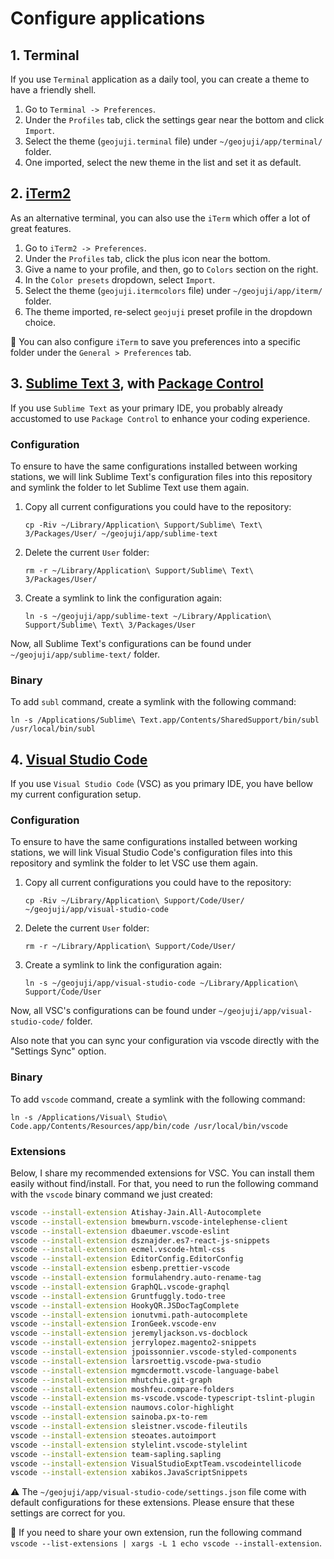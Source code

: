 # Configure applications

## 1. Terminal

If you use `Terminal` application as a daily tool, you can create a theme to have a friendly shell.

1. Go to `Terminal -> Preferences`.
1. Under the `Profiles` tab, click the settings gear near the bottom and click `Import`.
1. Select the theme (`geojuji.terminal` file) under `~/geojuji/app/terminal/` folder.
1. One imported, select the new theme in the list and set it as default.

## 2. [iTerm2](http://www.iterm2.com/index.html)

As an alternative terminal, you can also use the `iTerm` which offer a lot of great features.

1. Go to `iTerm2 -> Preferences`.
1. Under the `Profiles` tab, click the plus icon near the bottom.
1. Give a name to your profile, and then, go to `Colors` section on the right.
1. In the `Color presets` dropdown, select `Import`.
1. Select the theme (`geojuji.itermcolors` file) under `~/geojuji/app/iterm/` folder.
1. The theme imported, re-select `geojuji` preset profile in the dropdown choice.

:memo: You can also configure `iTerm` to save you preferences into a specific folder under the `General > Preferences` tab.

## 3. [Sublime Text 3](https://www.sublimetext.com/), with [Package Control](https://packagecontrol.io/)

If you use `Sublime Text` as your primary IDE, you probably already accustomed to use `Package Control` to enhance your coding experience.

### Configuration

To ensure to have the same configurations installed between working stations, we will link Sublime Text's configuration files into this repository and symlink the folder to let Sublime Text use them again.

1. Copy all current configurations you could have to the repository:

    ```
    cp -Riv ~/Library/Application\ Support/Sublime\ Text\ 3/Packages/User/ ~/geojuji/app/sublime-text
    ```

1. Delete the current `User` folder:

    ```
    rm -r ~/Library/Application\ Support/Sublime\ Text\ 3/Packages/User/
    ```

1. Create a symlink to link the configuration again:

    ```
    ln -s ~/geojuji/app/sublime-text ~/Library/Application\ Support/Sublime\ Text\ 3/Packages/User
    ```

Now, all Sublime Text's configurations can be found under `~/geojuji/app/sublime-text/` folder.

### Binary

To add `subl` command, create a symlink with the following command:

```
ln -s /Applications/Sublime\ Text.app/Contents/SharedSupport/bin/subl /usr/local/bin/subl
```

## 4. [Visual Studio Code](https://code.visualstudio.com/)

If you use `Visual Studio Code` (VSC) as you primary IDE, you have bellow my current configuration setup.

### Configuration

To ensure to have the same configurations installed between working stations, we will link Visual Studio Code's configuration files into this repository and symlink the folder to let VSC use them again.

1. Copy all current configurations you could have to the repository:

    ```
    cp -Riv ~/Library/Application\ Support/Code/User/ ~/geojuji/app/visual-studio-code
    ```

1. Delete the current `User` folder:

    ```
    rm -r ~/Library/Application\ Support/Code/User/
    ```

1. Create a symlink to link the configuration again:

    ```
    ln -s ~/geojuji/app/visual-studio-code ~/Library/Application\ Support/Code/User
    ```

Now, all VSC's configurations can be found under `~/geojuji/app/visual-studio-code/` folder.

Also note that you can sync your configuration via vscode directly with the "Settings Sync" option.

### Binary

To add `vscode` command, create a symlink with the following command:

```
ln -s /Applications/Visual\ Studio\ Code.app/Contents/Resources/app/bin/code /usr/local/bin/vscode
```

### Extensions

Below, I share my recommended extensions for VSC. You can install them easily without find/install. For that, you need to run the following command with the `vscode` binary command we just created:

```bash
vscode --install-extension Atishay-Jain.All-Autocomplete
vscode --install-extension bmewburn.vscode-intelephense-client
vscode --install-extension dbaeumer.vscode-eslint
vscode --install-extension dsznajder.es7-react-js-snippets
vscode --install-extension ecmel.vscode-html-css
vscode --install-extension EditorConfig.EditorConfig
vscode --install-extension esbenp.prettier-vscode
vscode --install-extension formulahendry.auto-rename-tag
vscode --install-extension GraphQL.vscode-graphql
vscode --install-extension Gruntfuggly.todo-tree
vscode --install-extension HookyQR.JSDocTagComplete
vscode --install-extension ionutvmi.path-autocomplete
vscode --install-extension IronGeek.vscode-env
vscode --install-extension jeremyljackson.vs-docblock
vscode --install-extension jerrylopez.magento2-snippets
vscode --install-extension jpoissonnier.vscode-styled-components
vscode --install-extension larsroettig.vscode-pwa-studio
vscode --install-extension mgmcdermott.vscode-language-babel
vscode --install-extension mhutchie.git-graph
vscode --install-extension moshfeu.compare-folders
vscode --install-extension ms-vscode.vscode-typescript-tslint-plugin
vscode --install-extension naumovs.color-highlight
vscode --install-extension sainoba.px-to-rem
vscode --install-extension sleistner.vscode-fileutils
vscode --install-extension steoates.autoimport
vscode --install-extension stylelint.vscode-stylelint
vscode --install-extension team-sapling.sapling
vscode --install-extension VisualStudioExptTeam.vscodeintellicode
vscode --install-extension xabikos.JavaScriptSnippets
```

:warning: The `~/geojuji/app/visual-studio-code/settings.json` file come with default configurations for these extensions. Please ensure that these settings are correct for you.

:memo: If you need to share your own extension, run the following command `vscode --list-extensions | xargs -L 1 echo vscode --install-extension`.
